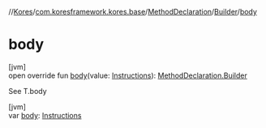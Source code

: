 //[Kores](../../../../index.md)/[com.koresframework.kores.base](../../index.md)/[MethodDeclaration](../index.md)/[Builder](index.md)/[body](body.md)

# body

[jvm]\
open override fun [body](body.md)(value: [Instructions](../../../com.koresframework.kores/-instructions/index.md)): [MethodDeclaration.Builder](index.md)

See T.body

[jvm]\
var [body](body.md): [Instructions](../../../com.koresframework.kores/-instructions/index.md)
